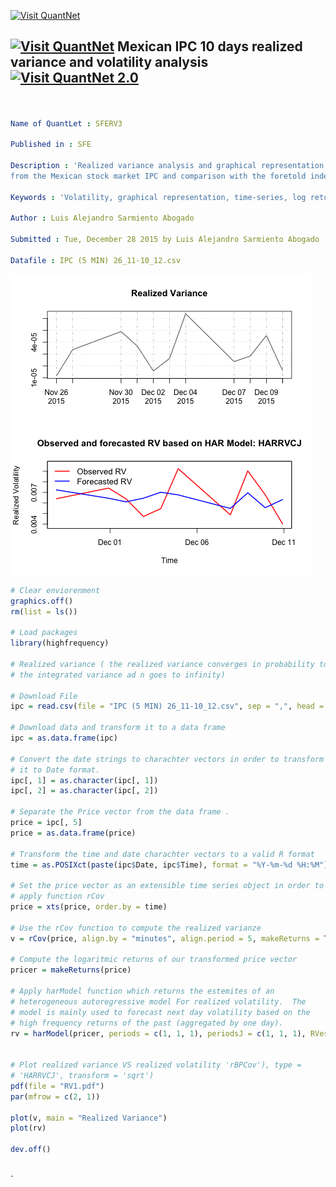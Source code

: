 [<img src="https://github.com/QuantLet/Styleguide-and-Validation-procedure/blob/master/pictures/banner.png" alt="Visit QuantNet">](http://quantlet.de/index.php?p=info)

## [<img src="https://github.com/QuantLet/Styleguide-and-Validation-procedure/blob/master/pictures/qloqo.png" alt="Visit QuantNet">](http://quantlet.de/) **Mexican IPC 10 days realized variance and volatility analysis** [<img src="https://github.com/QuantLet/Styleguide-and-Validation-procedure/blob/master/pictures/QN2.png" width="60" alt="Visit QuantNet 2.0">](http://quantlet.de/d3/ia)

```yaml


Name of QuantLet : SFERV3  

Published in : SFE

Description : 'Realized variance analysis and graphical representation of 10 days high frequency data
from the Mexican stock market IPC and comparison with the foretold index harModel results' 

Keywords : 'Volatility, graphical representation, time-series, log returns, variance'

Author : Luis Alejandro Sarmiento Abogado

Submitted : Tue, December 28 2015 by Luis Alejandro Sarmiento Abogado

Datafile : IPC (5 MIN) 26_11-10_12.csv	
```
![Q_image](https://github.com/saabogal/SFM/blob/master/SFErealizedVarianceIPC/RV1.png?raw=true)


```r
# Clear enviorenment
graphics.off()
rm(list = ls())

# Load packages
library(highfrequency)

# Realized variance ( the realized variance converges in probability to
# the integrated variance ad n goes to infinity)

# Download File
ipc = read.csv(file = "IPC (5 MIN) 26_11-10_12.csv", sep = ",", head = TRUE)

# Download data and transform it to a data frame
ipc = as.data.frame(ipc)

# Convert the date strings to charachter vectors in order to transform
# it to Date format.
ipc[, 1] = as.character(ipc[, 1])
ipc[, 2] = as.character(ipc[, 2])

# Separate the Price vector from the data frame .
price = ipc[, 5]
price = as.data.frame(price)

# Transform the time and date charachter vectors to a valid R format
time = as.POSIXct(paste(ipc$Date, ipc$Time), format = "%Y-%m-%d %H:%M")

# Set the price vector as an extensible time series object in order to
# apply function rCov
price = xts(price, order.by = time)

# Use the rCov function to compute the realized varianze
v = rCov(price, align.by = "minutes", align.period = 5, makeReturns = TRUE)

# Compute the logaritmic returns of our transformed price vector
pricer = makeReturns(price)

# Apply harModel function which returns the estemites of an
# heterogeneous autoregressive model For realized volatility.  The
# model is mainly used to forecast next day volatility based on the
# high frequency returns of the past (aggregated by one day).
rv = harModel(pricer, periods = c(1, 1, 1), periodsJ = c(1, 1, 1), RVest = c("rCov", 
                                                                             "rBPCov"), type = "HARRVCJ", transform = "sqrt")

# Plot realized variance VS realized volatility 'rBPCov'), type =
# 'HARRVCJ', transform = 'sqrt')
pdf(file = "RV1.pdf")
par(mfrow = c(2, 1))

plot(v, main = "Realized Variance")
plot(rv)

dev.off()
  

```




`




